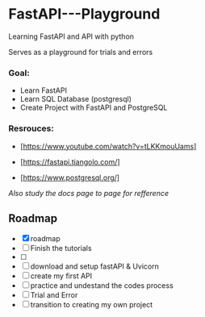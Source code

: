 # FastAPI---Playground

Learning FastAPI and API with python 

Serves as a playground for trials and errors

 ### Goal: 
 * Learn FastAPI
 * Learn SQL Database (postgresql)
 * Create Project with FastAPI and PostgreSQL

### Resrouces:

* [https://www.youtube.com/watch?v=tLKKmouUams]

* [https://fastapi.tiangolo.com/]

* [https://www.postgresql.org/]

_Also study the docs page to page for refference_

## Roadmap

- [x] roadmap
- [ ] Finish the tutorials
- [ ] 
- [ ] download and setup fastAPI & Uvicorn
- [ ] create my first API
- [ ] practice and undestand the codes process
- [ ] Trial and Error
- [ ] transition to creating my own project
